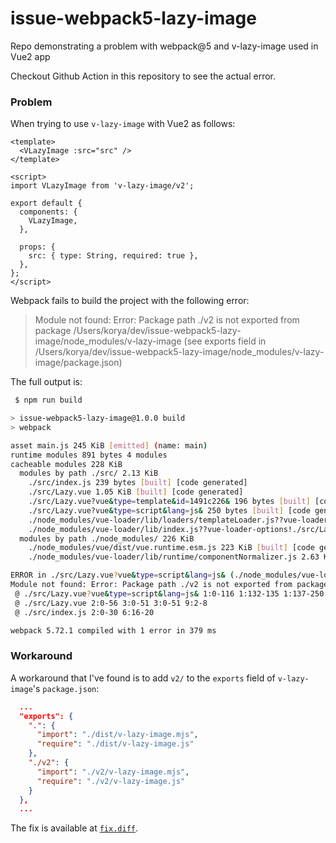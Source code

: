# issue-webpack5-lazy-image

Repo demonstrating a problem with webpack@5 and v-lazy-image used in Vue2 app

Checkout Github Action in this repository to see the actual error.

### Problem

When trying to use `v-lazy-image` with Vue2 as follows:

```vue
<template>
  <VLazyImage :src="src" />
</template>

<script>
import VLazyImage from 'v-lazy-image/v2';

export default {
  components: {
    VLazyImage,
  },

  props: {
    src: { type: String, required: true },
  },
};
</script>
```

Webpack fails to build the project with the following error:

> Module not found: Error: Package path ./v2 is not exported from package /Users/korya/dev/issue-webpack5-lazy-image/node_modules/v-lazy-image (see exports field in /Users/korya/dev/issue-webpack5-lazy-image/node_modules/v-lazy-image/package.json)

The full output is:


```sh
 $ npm run build

> issue-webpack5-lazy-image@1.0.0 build
> webpack

asset main.js 245 KiB [emitted] (name: main)
runtime modules 891 bytes 4 modules
cacheable modules 228 KiB
  modules by path ./src/ 2.13 KiB
    ./src/index.js 239 bytes [built] [code generated]
    ./src/Lazy.vue 1.05 KiB [built] [code generated]
    ./src/Lazy.vue?vue&type=template&id=1491c226& 196 bytes [built] [code generated]
    ./src/Lazy.vue?vue&type=script&lang=js& 250 bytes [built] [code generated]
    ./node_modules/vue-loader/lib/loaders/templateLoader.js??vue-loader-options!./node_modules/vue-loader/lib/index.js??vue-loader-options!./src/Lazy.vue?vue&type=template&id=1491c226& 249 bytes [built] [code generated]
    ./node_modules/vue-loader/lib/index.js??vue-loader-options!./src/Lazy.vue?vue&type=script&lang=js& 173 bytes [built] [code generated]
  modules by path ./node_modules/ 226 KiB
    ./node_modules/vue/dist/vue.runtime.esm.js 223 KiB [built] [code generated]
    ./node_modules/vue-loader/lib/runtime/componentNormalizer.js 2.63 KiB [built] [code generated]

ERROR in ./src/Lazy.vue?vue&type=script&lang=js& (./node_modules/vue-loader/lib/index.js??vue-loader-options!./src/Lazy.vue?vue&type=script&lang=js&) 6:0-41
Module not found: Error: Package path ./v2 is not exported from package /Users/korya/dev/issue-webpack5-lazy-image/node_modules/v-lazy-image (see exports field in /Users/korya/dev/issue-webpack5-lazy-image/node_modules/v-lazy-image/package.json)
 @ ./src/Lazy.vue?vue&type=script&lang=js& 1:0-116 1:132-135 1:137-250 1:137-250
 @ ./src/Lazy.vue 2:0-56 3:0-51 3:0-51 9:2-8
 @ ./src/index.js 2:0-30 6:16-20

webpack 5.72.1 compiled with 1 error in 379 ms
```

### Workaround

A workaround that I've found is to add `v2/` to the `exports` field of
`v-lazy-image`'s `package.json`:

```json
  ...
  "exports": {
    ".": {
      "import": "./dist/v-lazy-image.mjs",
      "require": "./dist/v-lazy-image.js"
    },
    "./v2": {
      "import": "./v2/v-lazy-image.mjs",
      "require": "./v2/v-lazy-image.js"
    }
  },
  ...
```

The fix is available at [`fix.diff`](./fix.diff).
